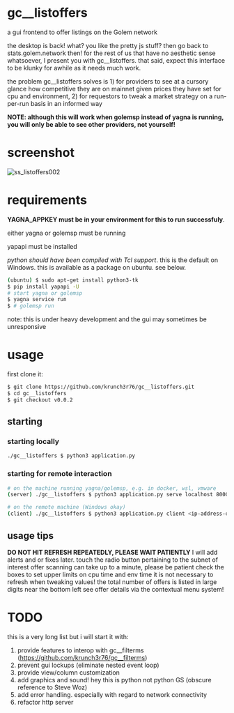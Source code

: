 # gc__listoffers
a gui frontend to offer listings on the Golem network

the desktop is back! what? you like the pretty js stuff? then go back to stats.golem.network then! for the rest of us that have no aesthetic sense whatsoever, I present you with gc__listoffers. that said, expect this interface to be klunky for awhile as it needs much work.

the problem gc__listoffers solves is 1) for providers to see at a cursory glance how competitive they are on mainnet given prices they have set for cpu and environment, 2) for requestors to tweak a market strategy on a run-per-run basis in an informed way

**NOTE: although this will work when golemsp instead of yagna is running, you will only be able to see other providers, not yourself!**

# screenshot

![ss_listoffers002](https://user-images.githubusercontent.com/46289600/141082826-e4b69b95-52a1-419a-a1ae-b61bd95ba245.png)


# requirements
**YAGNA_APPKEY must be in your environment for this to run successfuly**.

either yagna or golemsp must be running

yapapi must be installed

_python should have been compiled with Tcl support_. this is the default on Windows. this is available as a package on ubuntu. see below. 

```bash
(ubuntu) $ sudo apt-get install python3-tk
$ pip install yapapi -U
# start yagna or golemsp
$ yagna service run
$ # golemsp run
```
note: this is under heavy development and the gui may sometimes be unresponsive

# usage
first clone it:
```bash
$ git clone https://github.com/krunch3r76/gc__listoffers.git
$ cd gc__listoffers
$ git checkout v0.0.2
```

## starting
### starting locally
```bash
./gc__listoffers $ python3 application.py
```

### starting for remote interaction
```bash
# on the machine running yagna/golemsp, e.g. in docker, wsl, vmware
(server) ./gc__listoffers $ python3 application.py serve localhost 8000

# on the remote machine (Windows okay)
(client) ./gc__listoffers $ python3 application.py client <ip-address-of-server> 8000
```

## usage tips
**DO NOT HIT REFRESH REPEATEDLY, PLEASE WAIT PATIENTLY** I will add alerts and or fixes later.
touch the radio button pertaining to the subnet of interest
offer scanning can take up to a minute, please be patient
check the boxes to set upper limits on cpu time and env time
it is not necessary to refresh when tweaking values!
the total number of offers is listed in large digits near the bottom left
see offer details via the contextual menu system!


# TODO
this is a very long list but i will start it with:
1) provide features to interop with gc__filterms (https://github.com/krunch3r76/gc__filterms)
2) prevent gui lockups (eliminate nested event loop)
3) provide view/column customization
4) add graphics and sound! hey this is python not python GS (obscure reference to Steve Woz)
5) add error handling. especially with regard to network connectivity
6) refactor http server
